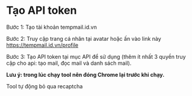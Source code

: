 # Tạo API token
Bước 1: Tạo tài khoản tempmail.id.vn

Bước 2: Truy cập trang cá nhân tại avatar hoặc ấn vào link này https://tempmail.id.vn/profile

Bước 3: Tạo API token tại mục API để sử dụng (thêm ít nhất 3 quyền truy cập cho api: tạo mail, đọc mail và danh sách mail).

**Lưu ý: trong lúc chạy tool nên đóng Chrome lại trước khi chạy.**

Tool tự động bỏ qua recaptcha